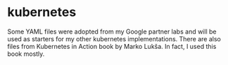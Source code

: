# kubernetes
Some YAML files were adopted from my Google partner labs and will be used as starters for my other kubernetes implementations.
There are also files from Kubernetes in Action book by Marko Lukša. In fact, I used this book mostly.
